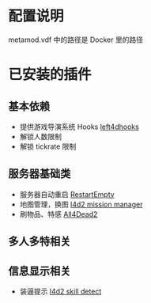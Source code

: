 # 配置说明

metamod.vdf 中的路径是 Docker 里的路径

# 已安装的插件

## 基本依赖

+ 提供游戏导演系统 Hooks [left4dhooks](https://github.com/zombie110year/Left4DHooks)
+ 解锁人数限制
+ 解锁 tickrate 限制

## 服务器基础类

+ 服务器自动重启 [RestartEmpty](https://forums.alliedmods.net/showthread.php?p=2646280)
+ 地图管理，换图 [l4d2 mission manager](https://github.com/rikka0w0/l4d2_mission_manager)
+ 刷物品、特感 [All4Dead2](https://github.com/zombie110year/potters-plugins-l4d2/tree/master/all4dead2)

## 多人多特相关


## 信息显示相关

+ 装逼提示 [l4d2 skill detect](https://github.com/zombie110year/potters-plugins-l4d2/tree/master/l4d2_skill_detect)

